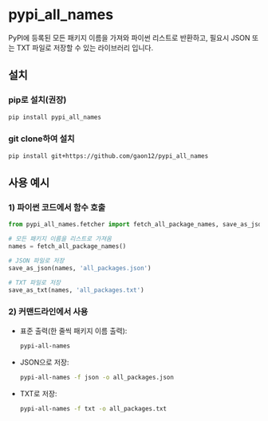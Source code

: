 # pypi_all_names

PyPI에 등록된 모든 패키지 이름을 가져와 파이썬 리스트로 반환하고, 필요시 JSON 또는 TXT 파일로 저장할 수 있는 라이브러리 입니다.

## 설치

### pip로 설치(권장)
```bash
pip install pypi_all_names
```

### git clone하여 설치
```bash
pip install git+https://github.com/gaon12/pypi_all_names
```

## 사용 예시

### 1) 파이썬 코드에서 함수 호출

```python
from pypi_all_names.fetcher import fetch_all_package_names, save_as_json, save_as_txt

# 모든 패키지 이름을 리스트로 가져옴
names = fetch_all_package_names()

# JSON 파일로 저장
save_as_json(names, 'all_packages.json')

# TXT 파일로 저장
save_as_txt(names, 'all_packages.txt')
```

### 2) 커맨드라인에서 사용

- 표준 출력(한 줄씩 패키지 이름 출력):

  ```bash
  pypi-all-names
  ```

- JSON으로 저장:

  ```bash
  pypi-all-names -f json -o all_packages.json
  ```

- TXT로 저장:

  ```bash
  pypi-all-names -f txt -o all_packages.txt
  ```
